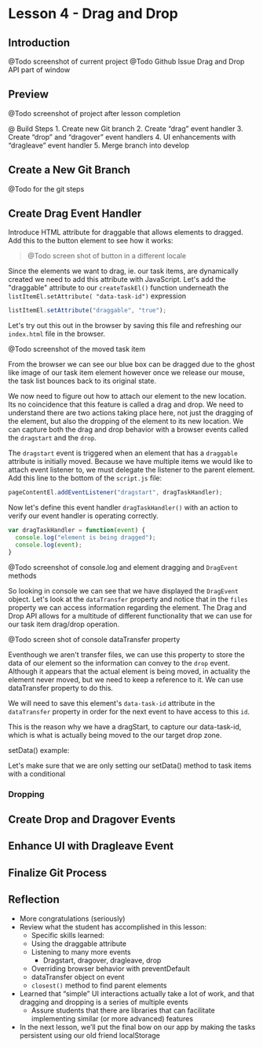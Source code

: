 # Lesson 4 - Drag and Drop
## Introduction
@Todo screenshot of current project
@Todo Github Issue
Drag and Drop API part of window


## Preview
@Todo screenshot of project after lesson completion

@ Build Steps
    1. Create new Git branch
    2. Create “drag” event handler
    3. Create “drop” and “dragover” event handlers
    4. UI enhancements with “dragleave” event handler
    5. Merge branch into develop

## Create a New Git Branch
@Todo for the git steps

## Create Drag Event Handler
Introduce HTML attribute for draggable that allows elements to dragged.
Add this to the button element to see how it works:
> @Todo screen shot of button in a different locale

Since the elements we want to drag, ie. our task items, are dynamically created we need to add this attribute with JavaScript. 
Let's add the "draggable" attribute to our `createTaskEl()` function underneath the `listItemEl.setAttribute( "data-task-id")` expression
```js
listItemEl.setAttribute("draggable", "true");
```
Let's try out this out in the browser by saving this file and refreshing our `index.html` file in the browser.

@Todo screenshot of the moved task item

From the browser we can see our blue box can be dragged due to the ghost like image of our task item element however once we release our mouse, the task list bounces back to its original state.

We now need to figure out how to attach our element to the new location. Its no coincidence that this feature is called a drag and drop. We need to understand there are two actions taking place here, not just the dragging of the element, but also the dropping of the element to its new location. We can capture both the drag and drop behavior with a browser events called the `dragstart` and the `drop`.

The `dragstart` event is triggered when an element that has a `draggable` attribute is initially moved. Because we have multiple items we would like to attach event listener to, we must delegate the listener to the parent element. Add this line to the bottom of the `script.js` file:
```js
pageContentEl.addEventListener("dragstart", dragTaskHandler);
```
Now let's define this event handler `dragTaskHandler()` with an action to verify our event handler is operating correctly.

```js
var dragTaskHandler = function(event) {
  console.log("element is being dragged");
  console.log(event);
} 
```
@Todo screenshot of console.log and element dragging and `DragEvent` methods

So looking in console we can see that we have displayed the `DragEvent` object. 
Let's look at the `dataTransfer` property and notice that in the `files` property we can access information regarding the element. The Drag and Drop API allows for a multitude of different functionality that we can use for our task item drag/drop operation.

@Todo screen shot of console dataTransfer property

Eventhough we aren't transfer files, we can use this property to store the data of our element so the information can convey to the `drop` event. Although it appears that the actual element is being moved, in actuality the element never moved, but we need to keep a reference to it. We can use dataTransfer property to do this.

We will need to save this element's `data-task-id` attribute in the `dataTransfer` property in order for the next event to have access to this `id`.

This is the reason why we have a dragStart, to capture our data-task-id, which is what is actually being moved to the our target drop zone.

setData() example:

Let's make sure that we are only setting our setData() method to task items with a conditional 


### Dropping





## Create Drop and Dragover Events


## Enhance UI with Dragleave Event


## Finalize Git Process 


## Reflection
* More congratulations (seriously)
* Review what the student has accomplished in this lesson:
  * Specific skills learned:
  * Using the draggable attribute
  * Listening to many more events
    * Dragstart, dragover, dragleave, drop
  * Overriding browser behavior with preventDefault
  * dataTransfer object on event
  * `closest()` method to find parent elements
* Learned that “simple” UI interactions actually take a lot of work, and that dragging and dropping is a series of multiple events
  * Assure students that there are libraries that can facilitate implementing similar (or more advanced) features
* In the next lesson, we’ll put the final bow on our app by making the tasks persistent using our old friend localStorage